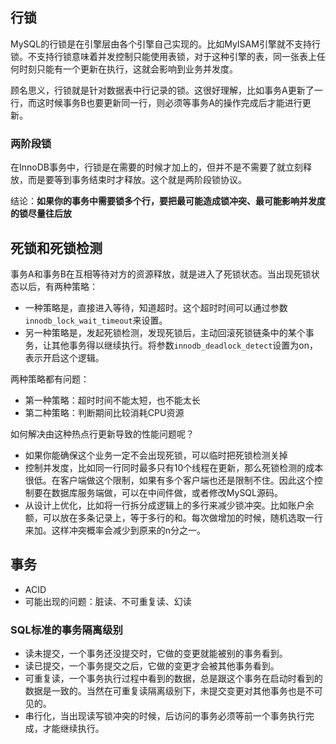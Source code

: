 
<!--more-->

## 行锁

MySQL的行锁是在引擎层由各个引擎自己实现的。比如MyISAM引擎就不支持行锁。不支持行锁意味着并发控制只能使用表锁，对于这种引擎的表，同一张表上任何时刻只能有一个更新在执行，这就会影响到业务并发度。

顾名思义，行锁就是针对数据表中行记录的锁。这很好理解，比如事务A更新了一行，而这时候事务B也要更新同一行，则必须等事务A的操作完成后才能进行更新。

### 两阶段锁

在InnoDB事务中，行锁是在需要的时候才加上的，但并不是不需要了就立刻释放，而是要等到事务结束时才释放。这个就是两阶段锁协议。

结论：**如果你的事务中需要锁多个行，要把最可能造成锁冲突、最可能影响并发度的锁尽量往后放**

## 死锁和死锁检测

事务A和事务B在互相等待对方的资源释放，就是进入了死锁状态。当出现死锁状态以后，有两种策略：

- 一种策略是，直接进入等待，知道超时。这个超时时间可以通过参数`innodb_lock_wait_timeout`来设置。
- 另一种策略是，发起死锁检测，发现死锁后，主动回滚死锁链条中的某个事务，让其他事务得以继续执行。将参数`innodb_deadlock_detect`设置为on，表示开启这个逻辑。

两种策略都有问题：

- 第一种策略：超时时间不能太短，也不能太长
- 第二种策略：判断期间比较消耗CPU资源

如何解决由这种热点行更新导致的性能问题呢？

  - 如果你能确保这个业务一定不会出现死锁，可以临时把死锁检测关掉
  - 控制并发度，比如同一行同时最多只有10个线程在更新，那么死锁检测的成本很低。在客户端做这个限制，如果有多个客户端也还是限制不住。因此这个控制要在数据库服务端做，可以在中间件做，或者修改MySQL源码。
  - 从设计上优化，比如将一行拆分成逻辑上的多行来减少锁冲突。比如账户余额，可以放在多条记录上，等于多行的和。每次做增加的时候，随机选取一行来加。这样冲突概率会减少到原来的n分之一。

## 事务

 - ACID
 - 可能出现的问题：脏读、不可重复读、幻读

### SQL标准的事务隔离级别

 - 读未提交，一个事务还没提交时，它做的变更就能被别的事务看到。
 - 读已提交，一个事务提交之后，它做的变更才会被其他事务看到。
 - 可重复读，一个事务执行过程中看到的数据，总是跟这个事务在启动时看到的数据是一致的。当然在可重复读隔离级别下，未提交变更对其他事务也是不可见的。
 - 串行化，当出现读写锁冲突的时候，后访问的事务必须等前一个事务执行完成，才能继续执行。